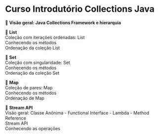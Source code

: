 <h1>
Curso Introdutório Collections Java
</h1>


🔸 <strong> Visão geral:  Java Collections Framework e hierarquia </strong>

🔸 <strong> List </strong><br>
	  Coleção com iterações ordenadas: List<br>
	  Conhecendo os métodos<br>
	  Ordenação da coleção List<br>
	 
🔸 <strong> Set </strong><br>
	  Coleção com singularidade: Set<br>
	  Conhecendo os métodos<br>
	  Ordenação da coleção Set<br>
	 
🔸 <strong> Map </strong><br>
	  Coleção de pares: Map<br>
	  Conhecendo os métodos<br>
	  Ordenação de Map<br>
	
🔸 <strong> Stream API </strong><br>
	  Visão geral: Classe Anônima - Functional Interface - Lambda  - Method Reference<br>
	  Stream API<br>
	  Conhecendo as operações<br>
	
	